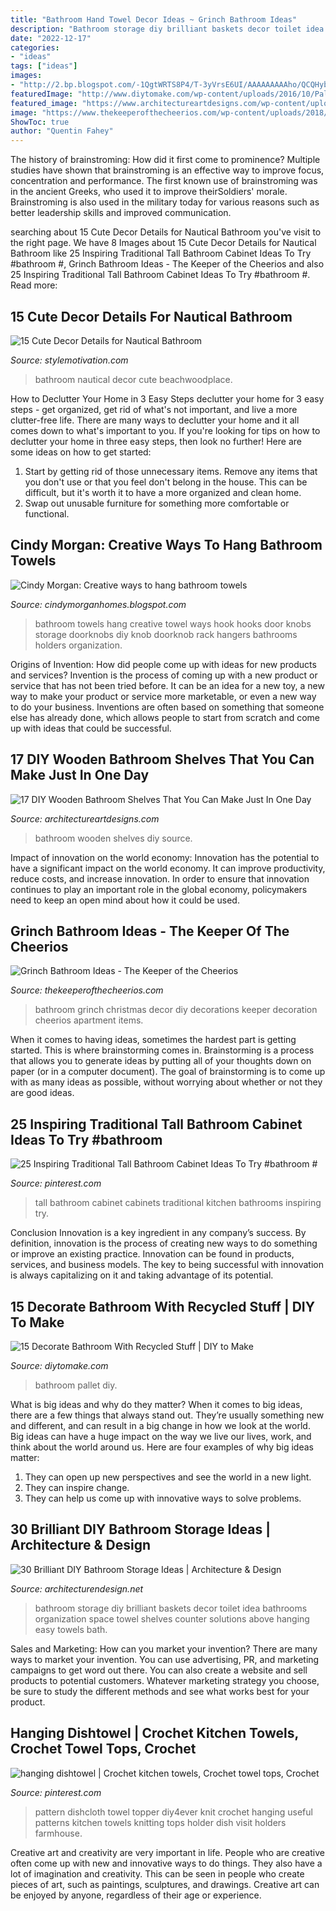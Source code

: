 ```yaml
---
title: "Bathroom Hand Towel Decor Ideas ~ Grinch Bathroom Ideas"
description: "Bathroom storage diy brilliant baskets decor toilet idea bathrooms organization space towel shelves counter solutions above hanging easy towels bath"
date: "2022-12-17"
categories:
- "ideas"
tags: ["ideas"]
images:
- "http://2.bp.blogspot.com/-1QgtWRTS8P4/T-3yVrsE6UI/AAAAAAAAAho/QCQHybyHKkc/s1600/towel+2.jpg"
featuredImage: "http://www.diytomake.com/wp-content/uploads/2016/10/Pallet-Bathroom-Wall.jpg"
featured_image: "https://www.architectureartdesigns.com/wp-content/uploads/2016/09/7-13.jpg"
image: "https://www.thekeeperofthecheerios.com/wp-content/uploads/2018/11/grinch-bathroom-5.jpg"
ShowToc: true
author: "Quentin Fahey"
---
```



The history of brainstroming: How did it first come to prominence?
Multiple studies have shown that brainstroming is an effective way to improve focus, concentration and performance. The first known use of brainstroming was in the ancient Greeks, who used it to improve theirSoldiers' morale. Brainstroming is also used in the military today for various reasons such as better leadership skills and improved communication.

	

		
searching about 15 Cute Decor Details for Nautical Bathroom you've visit to the right page. We have 8 Images about 15 Cute Decor Details for Nautical Bathroom like 25 Inspiring Traditional Tall Bathroom Cabinet Ideas To Try #bathroom #, Grinch Bathroom Ideas - The Keeper of the Cheerios and also 25 Inspiring Traditional Tall Bathroom Cabinet Ideas To Try #bathroom #. Read more:
		
    
## 15 Cute Decor Details For Nautical Bathroom

<img loading=lazy src="https://cdn.homebnc.com/homeimg/2016/06/07-nautical-bathroom-homebnc.jpg" onerror="this.onerror=null;this.src='https://tse2.mm.bing.net/th?id=OIP.pHRuIKW8x_BEy0Rhhw6h4AHaK1&amp;pid=15.1';" alt="15 Cute Decor Details for Nautical Bathroom">

_Source: stylemotivation.com_

>bathroom nautical decor cute beachwoodplace. 

	

How to Declutter Your Home in 3 Easy Steps
declutter your home for 3 easy steps - get organized, get rid of what's not important, and live a more clutter-free life.
There are many ways to declutter your home and it all comes down to what's important to you. If you're looking for tips on how to declutter your home in three easy steps, then look no further! Here are some ideas on how to get started: 

1. Start by getting rid of those unnecessary items. Remove any items that you don't use or that you feel don't belong in the house. This can be difficult, but it's worth it to have a more organized and clean home. 
2. Swap out unusable furniture for something more comfortable or functional.

    
## Cindy Morgan: Creative Ways To Hang Bathroom Towels

<img loading=lazy src="http://2.bp.blogspot.com/-1QgtWRTS8P4/T-3yVrsE6UI/AAAAAAAAAho/QCQHybyHKkc/s1600/towel+2.jpg" onerror="this.onerror=null;this.src='https://tse1.mm.bing.net/th?id=OIP.Jbk6PmI5AmaO-ofOw3dKngHaLP&amp;pid=15.1';" alt="Cindy Morgan: Creative ways to hang bathroom towels">

_Source: cindymorganhomes.blogspot.com_

>bathroom towels hang creative towel ways hook hooks door knobs storage doorknobs diy knob doorknob rack hangers bathrooms holders organization. 

	

Origins of Invention: How did people come up with ideas for new products and services?
Invention is the process of coming up with a new product or service that has not been tried before. It can be an idea for a new toy, a new way to make your product or service more marketable, or even a new way to do your business. Inventions are often based on something that someone else has already done, which allows people to start from scratch and come up with ideas that could be successful.

    
## 17 DIY Wooden Bathroom Shelves That You Can Make Just In One Day

<img loading=lazy src="https://www.architectureartdesigns.com/wp-content/uploads/2016/09/7-13.jpg" onerror="this.onerror=null;this.src='https://tse2.mm.bing.net/th?id=OIP.CSzwjnnYkNH1tOMKlNnNGQHaLH&amp;pid=15.1';" alt="17 DIY Wooden Bathroom Shelves That You Can Make Just In One Day">

_Source: architectureartdesigns.com_

>bathroom wooden shelves diy source. 

	

Impact of innovation on the world economy:
Innovation has the potential to have a significant impact on the world economy. It can improve productivity, reduce costs, and increase innovation. In order to ensure that innovation continues to play an important role in the global economy, policymakers need to keep an open mind about how it could be used.

    
## Grinch Bathroom Ideas - The Keeper Of The Cheerios

<img loading=lazy src="https://www.thekeeperofthecheerios.com/wp-content/uploads/2018/11/grinch-bathroom-5.jpg" onerror="this.onerror=null;this.src='https://tse4.mm.bing.net/th?id=OIP.5tXD8fd5wxCzbVP0KbkSNQHaJ4&amp;pid=15.1';" alt="Grinch Bathroom Ideas - The Keeper of the Cheerios">

_Source: thekeeperofthecheerios.com_

>bathroom grinch christmas decor diy decorations keeper decoration cheerios apartment items. 

	

When it comes to having ideas, sometimes the hardest part is getting started. This is where brainstorming comes in. Brainstorming is a process that allows you to generate ideas by putting all of your thoughts down on paper (or in a computer document). The goal of brainstorming is to come up with as many ideas as possible, without worrying about whether or not they are good ideas.

    
## 25 Inspiring Traditional Tall Bathroom Cabinet Ideas To Try #bathroom #

<img loading=lazy src="https://i.pinimg.com/736x/90/a2/c7/90a2c7d3dc2a28d707afaccddf68c82b.jpg" onerror="this.onerror=null;this.src='https://tse3.mm.bing.net/th?id=OIP.05p4MJGYuMezhp24Jeq0sgHaJ3&amp;pid=15.1';" alt="25 Inspiring Traditional Tall Bathroom Cabinet Ideas To Try #bathroom #">

_Source: pinterest.com_

>tall bathroom cabinet cabinets traditional kitchen bathrooms inspiring try. 

	

Conclusion
Innovation is a key ingredient in any company’s success. By definition, innovation is the process of creating new ways to do something or improve an existing practice. Innovation can be found in products, services, and business models. The key to being successful with innovation is always capitalizing on it and taking advantage of its potential.

    
## 15 Decorate Bathroom With Recycled Stuff | DIY To Make

<img loading=lazy src="http://www.diytomake.com/wp-content/uploads/2016/10/Pallet-Bathroom-Wall.jpg" onerror="this.onerror=null;this.src='https://tse4.mm.bing.net/th?id=OIP.XzXquid0wEuZPjFYUok_JQHaJ4&amp;pid=15.1';" alt="15 Decorate Bathroom With Recycled Stuff | DIY to Make">

_Source: diytomake.com_

>bathroom pallet diy. 

	

What is big ideas and why do they matter?
When it comes to big ideas, there are a few things that always stand out. They’re usually something new and different, and can result in a big change in how we look at the world. Big ideas can have a huge impact on the way we live our lives, work, and think about the world around us. Here are four examples of why big ideas matter: 
1. They can open up new perspectives and see the world in a new light.
2. They can inspire change.
3. They can help us come up with innovative ways to solve problems.

    
## 30 Brilliant DIY Bathroom Storage Ideas | Architecture &amp; Design

<img loading=lazy src="http://cdn.architecturendesign.net/wp-content/uploads/2014/08/diy-bathroom-storage-ideas-2.jpg" onerror="this.onerror=null;this.src='https://tse4.mm.bing.net/th?id=OIP.Q2RNy6xFFL_dVzWrGpe9MAHaLH&amp;pid=15.1';" alt="30 Brilliant DIY Bathroom Storage Ideas | Architecture &amp; Design">

_Source: architecturendesign.net_

>bathroom storage diy brilliant baskets decor toilet idea bathrooms organization space towel shelves counter solutions above hanging easy towels bath. 

	

Sales and Marketing: How can you market your invention?
There are many ways to market your invention. You can use advertising, PR, and marketing campaigns to get word out there. You can also create a website and sell products to potential customers. Whatever marketing strategy you choose, be sure to study the different methods and see what works best for your product.

    
## Hanging Dishtowel | Crochet Kitchen Towels, Crochet Towel Tops, Crochet

<img loading=lazy src="https://i.pinimg.com/736x/56/3e/e6/563ee6d7ecd78d52d9f1ab6db6bdb6cf.jpg" onerror="this.onerror=null;this.src='https://tse1.mm.bing.net/th?id=OIP.gPPBwVtyqgEXR1m6-DpykwHaO0&amp;pid=15.1';" alt="hanging dishtowel | Crochet kitchen towels, Crochet towel tops, Crochet">

_Source: pinterest.com_

>pattern dishcloth towel topper diy4ever knit crochet hanging useful patterns kitchen towels knitting tops holder dish visit holders farmhouse. 

	

Creative art and creativity are very important in life. People who are creative often come up with new and innovative ways to do things. They also have a lot of imagination and creativity. This can be seen in people who create pieces of art, such as paintings, sculptures, and drawings. Creative art can be enjoyed by anyone, regardless of their age or experience.

